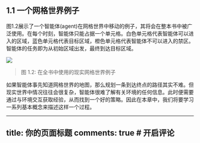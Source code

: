 ## 1.1 一个网格世界例子

图$1.2$展示了一个智能体(agent)在网格世界中移动的例子，其将会在整本书中被广泛使用。在每个时刻，智能体只能占据一个单元格。白色单元格代表智能体可以进入的区域，蓝色单元格代表目标区域，橙色单元格代表智能体不可以进入的禁区。智能体的任务即为从初始区域出发，最终到达目标区域。


 ![](../img/01/1.jpg)
 
 > 图 1.2: 在全书中使用的现实网格世界例子

如果智能体事先知道网格世界的地图，那么规划一条到达终点的路径其实不难。但现实世界中情况往往会很复杂，智能体很难了解有关环境的任何信息。此时便需要通过与环境交互获取经验，从而找到一个好的策略。因此在本章中，我们将要学习一系列基本概念来描述这样一个过程。

---
title: 你的页面标题
comments: true  # 开启评论
---
